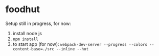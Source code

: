 # foodhut
Setup still in progress, for now:
1. install node js
2. `npm install`
3. to start app (for now):  `webpack-dev-server --progress --colors --content-base=./src --inline --hot`